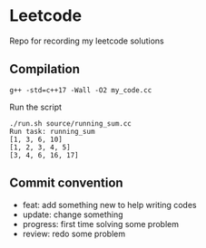 # Leetcode
Repo for recording my leetcode solutions

## Compilation
```shell
g++ -std=c++17 -Wall -O2 my_code.cc
```

Run the script
```shell
./run.sh source/running_sum.cc
Run task: running_sum
[1, 3, 6, 10]
[1, 2, 3, 4, 5]
[3, 4, 6, 16, 17]
```

## Commit convention
* feat: add something new to help writing codes
* update: change something
* progress: first time solving some problem
* review: redo some problem
